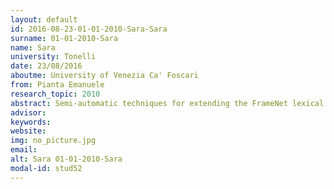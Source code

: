```yaml
---
layout: default 
id: 2016-08-23-01-01-2010-Sara-Sara
surname: 01-01-2010-Sara
name: Sara
university: Tonelli
date: 23/08/2016
aboutme: University of Venezia Ca' Foscari
from: Pianta Emanuele
research_topic: 2010
abstract: Semi-automatic techniques for extending the FrameNet lexical database to new languages
advisor: 
keywords: 
website: 
img: no_picture.jpg
email: 
alt: Sara 01-01-2010-Sara
modal-id: stud52
---
```

